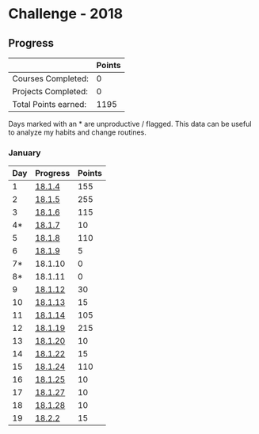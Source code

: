 # Challenge - 2018

## Progress

|  | Points |
|-                     |-    |
| Courses Completed:   | 0   |
| Projects Completed:  | 0   |
| Total Points earned: | 1195 |

Days marked with an * are unproductive / flagged. 
This data can be useful to analyze my habits and change routines.

### January

| Day | Progress | Points |
|---------|-------|--|
| 1 | [18.1.4](./log/2018/jan/18.1.4.md) | 155 |
| 2 | [18.1.5](./log/2018/jan/18.1.5.md) | 255 |
| 3 | [18.1.6](./log/2018/jan/18.1.6.md) | 115 |
| 4* | [18.1.7](./log/2018/jan/18.1.7.md) | 10 |
| 5 | [18.1.8](./log/2018/jan/18.1.8.md) | 110 |
| 6 | [18.1.9](./log/2018/jan/18.1.9.md) | 5 |
| 7* | 18.1.10 | 0 |
| 8* | 18.1.11 | 0 |
| 9 | [18.1.12](./log/2018/jan/18.1.12.md) | 30 |
| 10 | [18.1.13](./log/2018/jan/18.1.13.md) | 15 |
| 11 | [18.1.14](./log/2018/jan/18.1.14.md) | 105 |
| 12 | [18.1.19](./log/2018/jan/18.1.19.md) | 215 |
| 13 | [18.1.20](./log/2018/jan/18.1.20.md) | 10 |
| 14 | [18.1.22](./log/2018/jan/18.1.22.md) | 15 |
| 15 | [18.1.24](./log/2018/jan/18.1.24.md) | 110 | 
| 16 | [18.1.25](./log/2018/jan/18.1.25.md) | 10 | 
| 17 | [18.1.27](./log/2018/jan/18.1.27.md) | 10 | 
| 18 | [18.1.28](./log/2018/jan/18.1.28.md) | 10 | 
| 19 | [18.2.2](./log/2018/feb/18.2.2.md) | 15 | 